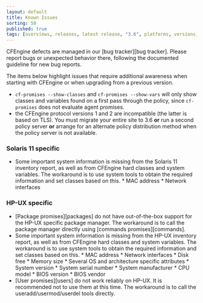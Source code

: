 ```yaml
---
layout: default
title: Known Issues
sorting: 50
published: true
tags: [overviews, releases, latest release, "3.6", platforms, versions, known issues]
---
```


CFEngine defects are managed in our [bug tracker][bug tracker]. Please report
bugs or unexpected behavior there, following the documented guideline for new
bug reports.

The items below highlight issues that require additional awareness when starting
with CFEngine or when upgrading from a previous version.

* `cf-promises --show-classes` and `cf-promises --show-vars` will only show classes and variables found on a first pass through the policy, since `cf-promises` does not evaluate agent promises.
* the CFEngine protocol versions 1 and 2 are incompatible (the latter is based on TLS).  You must migrate your entire site to 3.6 **or** run a second policy server **or** arrange for an alternate policy distribution method when the policy server is not available.


### Solaris 11 specific ###

*  Some important system information is missing from the Solaris 11 inventory report, as well as from CFEngine hard classes and system variables. The workaround is to use system tools to obtain the required information and set classes based on this.
        * MAC address
        * Network interfaces


### HP-UX specific ###

* [Package promises][packages] do not have out-of-the-box support for the HP-UX specific package manager. The workaround is to call the package manager directly using [commands promises][commands].
* Some important system information is missing from the HP-UX inventory report, as well as from CFEngine hard classes and system variables. The workaround is to use system tools to obtain the required information and set classes based on this.
        * MAC address
        * Network interfaces
        * Disk free
        * Memory size
        * Several OS and architecture specific attributes
                * System version
                * System serial number
                * System manufacturer
                * CPU model
                * BIOS version
                * BIOS vendor
* [User promises][users] do not work reliably on HP-UX. It is recommended not to use them at this time. The workaround is to call the useradd/usermod/userdel tools directly.
